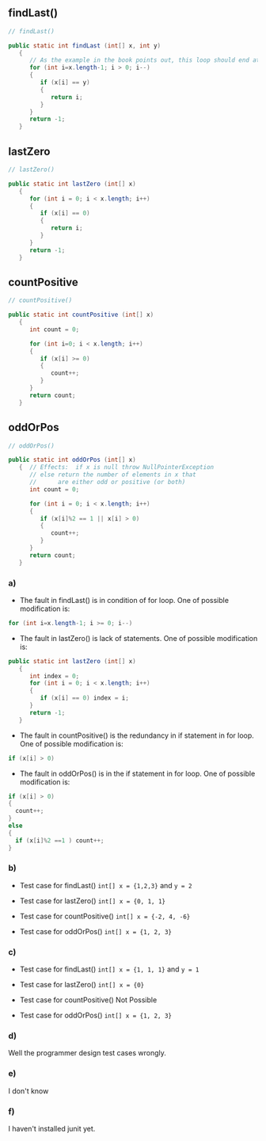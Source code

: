## findLast()
```Java
// findLast()

public static int findLast (int[] x, int y)
   {
      // As the example in the book points out, this loop should end at 0.
      for (int i=x.length-1; i > 0; i--)
      {
         if (x[i] == y)
         {
            return i;
         }
      }
      return -1;
   }
```
## lastZero
```Java
// lastZero()

public static int lastZero (int[] x)
   {
      for (int i = 0; i < x.length; i++)
      {
         if (x[i] == 0)
         {
            return i;
         }
      }
      return -1;
   }
```
## countPositive
```Java
// countPositive()

public static int countPositive (int[] x)
   {
      int count = 0;

      for (int i=0; i < x.length; i++)
      {
         if (x[i] >= 0)
         {
            count++;
         }
      }
      return count;
   }
```
## oddOrPos
```Java
// oddOrPos()

public static int oddOrPos (int[] x)
   {  // Effects:  if x is null throw NullPointerException
      // else return the number of elements in x that
      //      are either odd or positive (or both)
      int count = 0;

      for (int i = 0; i < x.length; i++)
      {
         if (x[i]%2 == 1 || x[i] > 0)
         {
            count++;
         }
      }
      return count;
   }
```
### a)

- The fault in findLast() is in condition of for loop. One of possible modification is:
```Java
for (int i=x.length-1; i >= 0; i--)
```

- The fault in lastZero() is lack of statements. One of possible modification is:
```Java
public static int lastZero (int[] x)
   {
      int index = 0;
      for (int i = 0; i < x.length; i++)
      {
         if (x[i] == 0) index = i;
      }
      return -1;
   }
```

- The fault in countPositive() is the redundancy in if statement in for loop. One of possible modification is:
```Java
if (x[i] > 0)
```

- The fault in oddOrPos() is in the if statement in for loop. One of possible modification is:
```Java
if (x[i] > 0)
{
  count++;
}
else
{
  if (x[i]%2 ==1 ) count++;
}
```

### b)

- Test case for findLast() `int[] x = {1,2,3}` and `y = 2`

- Test case for lastZero() `int[] x = {0, 1, 1}`

- Test case for countPositive() `int[] x = {-2, 4, -6}`

- Test case for oddOrPos() `int[] x = {1, 2, 3}`

### c)

- Test case for findLast() `int[] x = {1, 1, 1}` and `y = 1`

- Test case for lastZero() `int[] x = {0}`

- Test case for countPositive() Not Possible

- Test case for oddOrPos() `int[] x = {1, 2, 3}`

### d)

Well the programmer design test cases wrongly.

### e)

I don't know

### f)

I haven't installed junit yet.